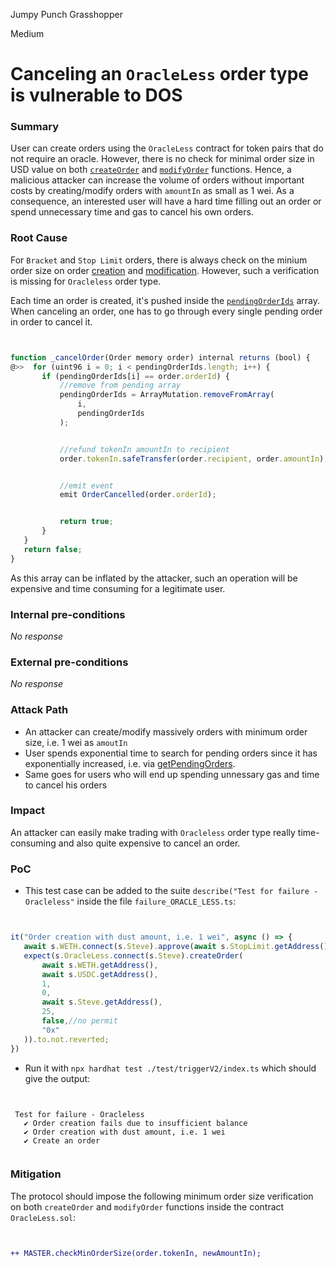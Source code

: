 Jumpy Punch Grasshopper

Medium

# Canceling an `OracleLess` order type is vulnerable to DOS

### Summary

User can create orders using the `OracleLess` contract for token pairs that do not require an oracle. However, there is no check for minimal order size in USD value on both [`createOrder`](https://github.com/sherlock-audit/2024-11-oku/blob/main/oku-custom-order-types/contracts/automatedTrigger/OracleLess.sol#L38) and [`modifyOrder`](https://github.com/sherlock-audit/2024-11-oku/blob/main/oku-custom-order-types/contracts/automatedTrigger/OracleLess.sol#L80) functions. Hence, a malicious attacker can increase the volume of orders without important costs by creating/modify orders with `amountIn` as small as 1 wei. As a consequence, an interested user will have a hard time filling out an order or spend unnecessary time and gas to cancel his own orders.

### Root Cause

For `Bracket` and `Stop Limit` orders, there is always check on the minium order size on order [creation](https://github.com/sherlock-audit/2024-11-oku/blob/main/oku-custom-order-types/contracts/automatedTrigger/Bracket.sol#L473) and [modification](https://github.com/sherlock-audit/2024-11-oku/blob/main/oku-custom-order-types/contracts/automatedTrigger/Bracket.sol#L264). However, such a verification is missing for `Oracleless` order type.


Each time an order is created, it's pushed inside the [`pendingOrderIds`](https://github.com/sherlock-audit/2024-11-oku/blob/main/oku-custom-order-types/contracts/automatedTrigger/OracleLess.sol#L64) array. When canceling an order, one has to go through every single pending order in order to cancel it.


```javascript


function _cancelOrder(Order memory order) internal returns (bool) {
@>>  for (uint96 i = 0; i < pendingOrderIds.length; i++) {
       if (pendingOrderIds[i] == order.orderId) {
           //remove from pending array
           pendingOrderIds = ArrayMutation.removeFromArray(
               i,
               pendingOrderIds
           );


           //refund tokenIn amountIn to recipient
           order.tokenIn.safeTransfer(order.recipient, order.amountIn);


           //emit event
           emit OrderCancelled(order.orderId);


           return true;
       }
   }
   return false;
}


```


As this array can be inflated by the attacker, such an operation will be expensive and time consuming for a legitimate user.



### Internal pre-conditions

_No response_

### External pre-conditions

_No response_

### Attack Path

- An attacker can create/modify massively orders with minimum order size, i.e. 1 wei as `amoutIn`
- User spends exponential time to search for pending orders since it has exponentially increased, i.e. via [getPendingOrders](https://github.com/sherlock-audit/2024-11-oku/blob/main/oku-custom-order-types/contracts/automatedTrigger/OracleLess.sol#L26).
- Same goes for users who will end up spending unnessary gas and time to cancel his orders


### Impact

An attacker can easily make trading with `Oracleless` order type really time-consuming and also quite expensive to cancel an order.


### PoC


- This test case can be added to the suite `describe("Test for failure - Oracleless"` inside the file `failure_ORACLE_LESS.ts`:


```javascript


it("Order creation with dust amount, i.e. 1 wei", async () => {
   await s.WETH.connect(s.Steve).approve(await s.StopLimit.getAddress(), veryLargeWethAmount)
   expect(s.OracleLess.connect(s.Steve).createOrder(
       await s.WETH.getAddress(),
       await s.USDC.getAddress(),
       1,
       0,
       await s.Steve.getAddress(),
       25,
       false,//no permit
       "0x"
   )).to.not.reverted;
})


```


- Run it with `npx hardhat test ./test/triggerV2/index.ts` which should give the output:


```text


 Test for failure - Oracleless
   ✔ Order creation fails due to insufficient balance
   ✔ Order creation with dust amount, i.e. 1 wei
   ✔ Create an order


```

### Mitigation

The protocol should impose the following minimum order size verification on both `createOrder` and `modifyOrder` functions inside the contract `OracleLess.sol`:


```diff


++ MASTER.checkMinOrderSize(order.tokenIn, newAmountIn);


```